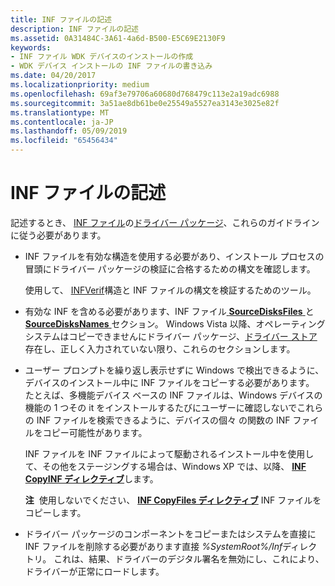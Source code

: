 ```yaml
---
title: INF ファイルの記述
description: INF ファイルの記述
ms.assetid: 0A31484C-3A61-4a6d-B500-E5C69E2130F9
keywords:
- INF ファイル WDK デバイスのインストールの作成
- WDK デバイス インストールの INF ファイルの書き込み
ms.date: 04/20/2017
ms.localizationpriority: medium
ms.openlocfilehash: 69af3e79706a60680d768479c113e2a19adc6988
ms.sourcegitcommit: 3a51ae8db61be0e25549a5527ea3143e3025e82f
ms.translationtype: MT
ms.contentlocale: ja-JP
ms.lasthandoff: 05/09/2019
ms.locfileid: "65456434"
---
```

# <a name="writing-inf-files"></a>INF ファイルの記述


記述するとき、 [INF ファイル](overview-of-inf-files.md)の[ドライバー パッケージ](driver-packages.md)、これらのガイドラインに従う必要があります。

-   INF ファイルを有効な構造を使用する必要があり、インストール プロセスの冒頭にドライバー パッケージの検証に合格するための構文を確認します。

    使用して、 [INFVerif](../devtest/infverif.md)構造と INF ファイルの構文を検証するためのツール。

-   有効な INF を含める必要があります、INF ファイル[ **SourceDisksFiles** ](inf-sourcedisksfiles-section.md)と[ **SourceDisksNames** ](inf-sourcedisksnames-section.md)セクション。 Windows Vista 以降、オペレーティング システムはコピーできませんにドライバー パッケージ、[ドライバー ストア](driver-store.md)存在し、正しく入力されていない限り、これらのセクションします。

-   ユーザー プロンプトを繰り返し表示せずに Windows で検出できるように、デバイスのインストール中に INF ファイルをコピーする必要があります。 たとえば、多機能デバイス ベースの INF ファイルは、Windows デバイスの機能の 1 つその it をインストールするたびにユーザーに確認しないでこれらの INF ファイルを検索できるように、デバイスの個々 の関数の INF ファイルをコピー可能性があります。

    INF ファイルを INF ファイルによって駆動されるインストール中を使用して、その他をステージングする場合は、Windows XP では、以降、 [ **INF CopyINF ディレクティブ**](inf-copyinf-directive.md)します。

    **注**  使用しないでください、 [ **INF CopyFiles ディレクティブ**](inf-copyfiles-directive.md) INF ファイルをコピーします。

     

-   ドライバー パッケージのコンポーネントをコピーまたはシステムを直接に INF ファイルを削除する必要があります直接 *%SystemRoot%/Inf*ディレクトリ。 これは、結果、ドライバーのデジタル署名を無効にし、これにより、ドライバーが正常にロードします。

 

 





